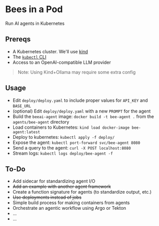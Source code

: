 # Bees in a Pod

Run AI agents in Kubernetes

## Prereqs

* A Kubernetes cluster. We'll use [kind](https://kind.sigs.k8s.io/)
* The [`kubectl` CLI](https://kubectl.docs.kubernetes.io/)
* Access to an OpenAI-compatible LLM provider

> Note: Using Kind+Ollama may require some extra config

## Usage

* Edit `deploy/deploy.yaml` to include proper values for `API_KEY` and `BASE_URL`
* (optional) Edit `deploy/deploy.yaml` with a new `PROMPT` for the agent
* Build the `beeai-agent` image: `docker build -t bee-agent .` from the `agents/bee-agent` directory
* Load containers to Kubernetes: `kind load docker-image bee-agent:latest`
* Deploy to kubernetes: `kubectl apply -f deploy/`
* Expose the agent: `kubectl port-forward svc/bee-agent 8080`
* Send a query to the agent: `curl -X POST localhost:8080`
* Stream logs: `kubectl logs deploy/bee-agent -f`

## To-Do

* Add sidecar for standardizing agent I/O
* ~~Add an example with another agent framework~~
* Create a function signature for agents (to standardize output, etc.)
* ~~Use deployments instead of jobs~~
* Simple build process for making containers from agents
* Orchestrate an agentic workflow using Argo or Tekton
* ...
* ...
